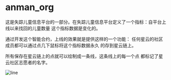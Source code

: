 # anman_org
这是失踪儿童信息平台的一部分。在失踪儿童信息平台定义了一个指标：自平台上线以来找回的儿童数量
这个指标数据是变化的。

通过开发这个智能合约，上线的效果就是提供这样的一个功能：
任何星云的社区成员都可以通过点几下鼠标将这个指标数据永久
的存到星云链上。

所有保存在星云链上的点就可以绘制成一条线，这条线上的每一个点
都标记了星云社区志愿者的名字。

![line](https://raw.githubusercontent.com/luoam/anman_org_nebulas/master/img/line.png)


